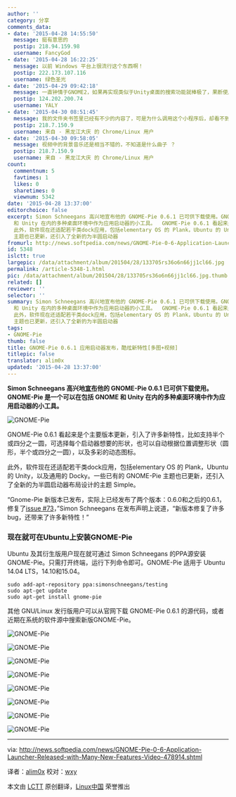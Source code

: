 ```yaml
---
author: ''
category: 分享
comments_data:
- date: '2015-04-28 14:55:50'
  message: 挺有意思的
  postip: 218.94.159.98
  username: FancyGod
- date: '2015-04-28 16:22:25'
  message: 以前 Windows 平台上很流行这个东西啊！
  postip: 222.173.107.116
  username: 绿色圣光
- date: '2015-04-29 09:42:18'
  message: 一直钟情于GNOME2，如果再实现类似于Unity桌面的搜索功能就棒极了，果断使用，不知道MATE现在进化到什么程度了，一会整整
  postip: 124.202.200.74
  username: YALY
- date: '2015-04-30 08:51:45'
  message: 我的文件夹书签里已经有不少的内容了，可是为什么调用这个小程序后，却看不到书签呢？
  postip: 218.7.150.9
  username: 来自 - 黑龙江大庆 的 Chrome/Linux 用户
- date: '2015-04-30 09:58:05'
  message: 视频中的背景音乐还是相当不错的，不知道是什么曲子 ？
  postip: 218.7.150.9
  username: 来自 - 黑龙江大庆 的 Chrome/Linux 用户
count:
  commentnum: 5
  favtimes: 1
  likes: 0
  sharetimes: 0
  viewnum: 5342
date: '2015-04-28 13:37:00'
editorchoice: false
excerpt: Simon Schneegans 高兴地宣布他的 GNOME-Pie 0.6.1 已可供下载使用。GNOME-Pie 是一个可以在包括 GNOME
  和 Unity 在内的多种桌面环境中作为应用启动器的小工具。  GNOME-Pie 0.6.1 看起来是个主要版本更新，引入了许多新特性，比如支持半个或四分之一圆，可选择每个启动器想要的形状，也可以自动根据位置调整形状（圆形，半个或四分之一圆），以及多彩的动态图标。
  此外，软件现在还适配若干类dock应用，包括elementary OS 的 Plank，Ubuntu 的 Unity，以及通用的 Docky。一些已有的 GNOME-Pie
  主题也已更新，还引入了全新的为半圆启动器
fromurl: http://news.softpedia.com/news/GNOME-Pie-0-6-Application-Launcher-Released-with-Many-New-Features-Video-478914.shtml
id: 5348
islctt: true
largepic: /data/attachment/album/201504/28/133705rs36o6n66jj1cl66.jpg
permalink: /article-5348-1.html
pic: /data/attachment/album/201504/28/133705rs36o6n66jj1cl66.jpg.thumb.jpg
related: []
reviewer: ''
selector: ''
summary: Simon Schneegans 高兴地宣布他的 GNOME-Pie 0.6.1 已可供下载使用。GNOME-Pie 是一个可以在包括 GNOME
  和 Unity 在内的多种桌面环境中作为应用启动器的小工具。  GNOME-Pie 0.6.1 看起来是个主要版本更新，引入了许多新特性，比如支持半个或四分之一圆，可选择每个启动器想要的形状，也可以自动根据位置调整形状（圆形，半个或四分之一圆），以及多彩的动态图标。
  此外，软件现在还适配若干类dock应用，包括elementary OS 的 Plank，Ubuntu 的 Unity，以及通用的 Docky。一些已有的 GNOME-Pie
  主题也已更新，还引入了全新的为半圆启动器
tags:
- GNOME-Pie
thumb: false
title: GNOME-Pie 0.6.1 应用启动器发布，酷炫新特性[多图+视频]
titlepic: false
translator: alim0x
updated: '2015-04-28 13:37:00'
---
```


**Simon Schneegans 高兴地[宣布](http://simmesimme.github.io/news/2015/04/18/gnome-pie-061/)他的 GNOME-Pie 0.6.1 已可供下载使用。GNOME-Pie 是一个可以在包括 GNOME 和 Unity 在内的多种桌面环境中作为应用启动器的小工具。**


![GNOME-Pie](/data/attachment/album/201504/28/133705rs36o6n66jj1cl66.jpg)


GNOME-Pie 0.6.1 看起来是个主要版本更新，引入了许多新特性，比如支持半个或四分之一圆，可选择每个启动器想要的形状，也可以自动根据位置调整形状（圆形，半个或四分之一圆），以及多彩的动态图标。


此外，软件现在还适配若干类dock应用，包括elementary OS 的 Plank，Ubuntu 的 Unity，以及通用的 Docky。一些已有的 GNOME-Pie 主题也已更新，还引入了全新的为半圆启动器布局设计的主题 Simple。


“Gnome-Pie 新版本已发布，实际上已经发布了两个版本：0.6.0和之后的0.6.1，修复了[issue #73](https://github.com/Simmesimme/Gnome-Pie/issues/73)，”Simon Schneegans 在发布声明上说道，“新版本修复了许多 bug，还带来了许多新特性！”



### 现在就可在Ubuntu上安装GNOME-Pie


Ubuntu 及其衍生版用户现在就可通过 Simon Schneegans 的PPA源安装 GNOME-Pie。只需打开终端，运行下列命令即可。GNOME-Pie 适用于 Ubuntu 14.04 LTS，14.10和15.04。



```
sudo add-apt-repository ppa:simonschneegans/testing
sudo apt-get update
sudo apt-get install gnome-pie

```

其他 GNU/Linux 发行版用户可以从官网下载 GNOME-Pie 0.6.1 的源代码，或者近期在系统的软件源中搜索新版GNOME-Pie。


![GNOME-Pie](/data/attachment/album/201504/28/133705c5j8h8zo4xhkf483.jpg)


![GNOME-Pie](/data/attachment/album/201504/28/133706v6vp6nye6psob8vv.jpg)


![GNOME-Pie](/data/attachment/album/201504/28/133706rw00izvfrzhitt0r.jpg)


![GNOME-Pie](/data/attachment/album/201504/28/133706sfeerh5uvvasae9m.jpg)


![GNOME-Pie](/data/attachment/album/201504/28/133706iylumfpaxmmmsuek.jpg)


![GNOME-Pie](/data/attachment/album/201504/28/133706ld6xyqp1786gvyuy.jpg)


![GNOME-Pie](/data/attachment/album/201504/28/133706dzcnsn6p9notj555.jpg)


![GNOME-Pie](/data/attachment/album/201504/28/133706tyrjb7bcbcn9rby0.jpg)




---


via: <http://news.softpedia.com/news/GNOME-Pie-0-6-Application-Launcher-Released-with-Many-New-Features-Video-478914.shtml>


译者：[alim0x](https://github.com/alim0x) 校对：[wxy](https://github.com/wxy)


本文由 [LCTT](https://github.com/LCTT/TranslateProject) 原创翻译，[Linux中国](http://linux.cn/) 荣誉推出